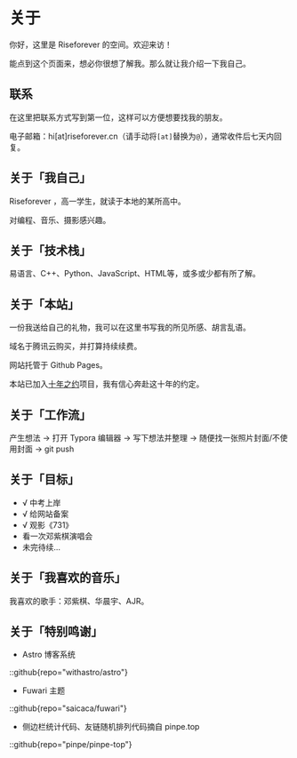 # 关于

你好，这里是 Riseforever 的空间。欢迎来访！

能点到这个页面来，想必你很想了解我。那么就让我介绍一下我自己。

## 联系

在这里把联系方式写到第一位，这样可以方便想要找我的朋友。

电子邮箱：hi[at]riseforever.cn（请手动将`[at]`替换为`@`），通常收件后七天内回复。

## 关于「我自己」

Riseforever ，高一学生，就读于本地的某所高中。

对编程、音乐、摄影感兴趣。

## 关于「技术栈」

易语言、C++、Python、JavaScript、HTML等，或多或少都有所了解。

## 关于「本站」

一份我送给自己的礼物，我可以在这里书写我的所见所感、胡言乱语。

域名于腾讯云购买，并打算持续续费。

网站托管于 Github Pages。

本站已加入[十年之约](https://foreverblog.cn/)项目，我有信心奔赴这十年的约定。

## 关于「工作流」

产生想法 → 打开 Typora 编辑器 → 写下想法并整理 → 随便找一张照片封面/不使用封面 → git push

## 关于「目标」

- √ 中考上岸
- √ 给网站备案
- √ 观影《731》
- 看一次邓紫棋演唱会
- 未完待续...

## 关于「我喜欢的音乐」

我喜欢的歌手：邓紫棋、华晨宇、AJR。

## 关于「特别鸣谢」

- Astro 博客系统

::github{repo="withastro/astro"}

- Fuwari 主题

::github{repo="saicaca/fuwari"}

- 侧边栏统计代码、友链随机排列代码摘自 pinpe.top

::github{repo="pinpe/pinpe-top"}